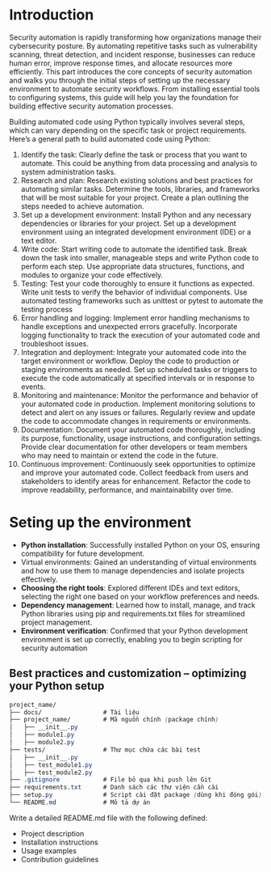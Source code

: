 # Introduction
Security automation is rapidly transforming how organizations manage their cybersecurity posture. By automating repetitive tasks such as vulnerability scanning, threat detection, and incident response, businesses can reduce human error, improve response times, and allocate resources more efficiently. This part introduces the core concepts of security automation and walks you through the initial steps of setting up the necessary environment to automate security workflows. From installing essential tools to configuring systems, this guide will help you lay the foundation for building effective security automation processes.

 Building automated code using Python typically involves several steps, which can vary depending on 
the specific task or project requirements. Here’s a general path to build automated code using Python:

1. Identify the task: Clearly define the task or process that you want to automate. This could be anything from data processing and analysis to system administration tasks.
2. Research and plan: Research existing solutions and best practices for automating similar tasks. Determine the tools, libraries, and frameworks that will be most suitable for your project. Create a plan outlining the steps needed to achieve automation.
3. Set up a development environment: Install Python and any necessary dependencies or libraries for your project. Set up a development environment using an integrated development environment (IDE) or a text editor. 
4. Write code: Start writing code to automate the identified task. Break down the task into smaller, manageable steps and write Python code to perform each step. Use appropriate data structures, functions, and modules to organize your code effectively.
5. Testing: Test your code thoroughly to ensure it functions as expected. Write unit tests to verify the behavior of individual components. Use automated testing frameworks such as unittest or pytest to automate the testing process
6. Error handling and logging: Implement error handling mechanisms to handle exceptions and 
unexpected errors gracefully. Incorporate logging functionality to track the execution of your automated code and troubleshoot issues.
7. Integration and deployment: Integrate your automated code into the target environment or 
workflow. Deploy the code to production or staging environments as needed. Set up scheduled 
tasks or triggers to execute the code automatically at specified intervals or in response to events.
8. Monitoring and maintenance: Monitor the performance and behavior of your automated code 
in production. Implement monitoring solutions to detect and alert on any issues or failures. 
Regularly review and update the code to accommodate changes in requirements or environments.
9. Documentation: Document your automated code thoroughly, including its purpose, functionality, 
usage instructions, and configuration settings. Provide clear documentation for other developers 
or team members who may need to maintain or extend the code in the future.
10. Continuous improvement: Continuously seek opportunities to optimize and improve your 
automated code. Collect feedback from users and stakeholders to identify areas for enhancement. 
Refactor the code to improve readability, performance, and maintainability over time.

# Seting up the environment

- **Python installation**: Successfully installed Python on your OS, ensuring compatibility for future development.
- Virtual environments: Gained an understanding of virtual environments and how to use them to manage dependencies and isolate projects effectively. 
- **Choosing the right tools**: Explored different IDEs and text editors, selecting the right one based on your workflow preferences and needs. 
- **Dependency management**: Learned how to install, manage, and track Python libraries using pip and requirements.txt files for streamlined project management. 
- **Environment verification**: Confirmed that your Python development environment is set up correctly, enabling you to begin scripting for security automation

## Best practices and customization – optimizing your Python setup

```css
project_name/
├── docs/                 # Tài liệu
├── project_name/         # Mã nguồn chính (package chính)
│   ├── __init__.py
│   ├── module1.py
│   ├── module2.py
├── tests/                # Thư mục chứa các bài test
│   ├── __init__.py
│   ├── test_module1.py
│   ├── test_module2.py
├── .gitignore            # File bỏ qua khi push lên Git
├── requirements.txt      # Danh sách các thư viện cần cài
├── setup.py              # Script cài đặt package (dùng khi đóng gói)
└── README.md             # Mô tả dự án
```
Write a detailed README.md file with the following defined:
 - Project description
 - Installation instructions
 - Usage examples
 - Contribution guidelines
